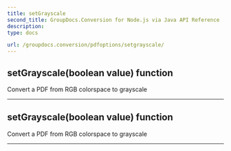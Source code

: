 ```yaml
---
title: setGrayscale
second_title: GroupDocs.Conversion for Node.js via Java API Reference
description: 
type: docs

url: /groupdocs.conversion/pdfoptions/setgrayscale/
---
```


## setGrayscale(boolean value)  function

 Convert a PDF from RGB colorspace to grayscale
 


---


## setGrayscale(boolean value)  function

 Convert a PDF from RGB colorspace to grayscale
 


---


